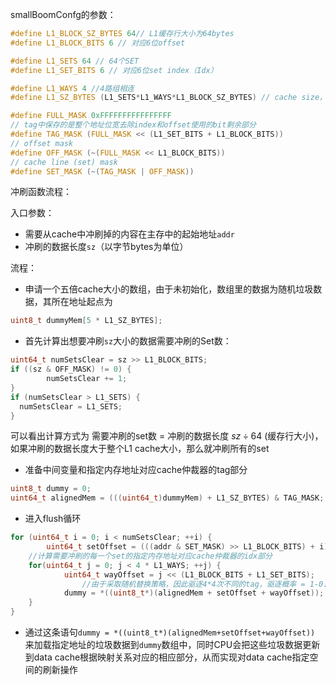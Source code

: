 smallBoomConfg的参数：

```c
#define L1_BLOCK_SZ_BYTES 64// L1缓存行大小为64bytes
#define L1_BLOCK_BITS 6 // 对应6位offset

#define L1_SETS 64 // 64个SET
#define L1_SET_BITS 6 // 对应6位set index（Idx）

#define L1_WAYS 4 //4路组相连
#define L1_SZ_BYTES (L1_SETS*L1_WAYS*L1_BLOCK_SZ_BYTES) // cache size，代表cache可以缓存最大数据的大小

#define FULL_MASK 0xFFFFFFFFFFFFFFFF
// tag中保存的是整个地址位宽去除index和offset使用的bit剩余部分
#define TAG_MASK (FULL_MASK << (L1_SET_BITS + L1_BLOCK_BITS)) 
// offset mask
#define OFF_MASK (~(FULL_MASK << L1_BLOCK_BITS))
// cache line (set) mask
#define SET_MASK (~(TAG_MASK | OFF_MASK))
```

冲刷函数流程：

入口参数：

* 需要从cache中冲刷掉的内容在主存中的起始地址`addr`
* 冲刷的数据长度`sz`（以字节bytes为单位）

流程：

* 申请一个五倍cache大小的数组，由于未初始化，数组里的数据为随机垃圾数据，其所在地址起点为
```c
uint8_t dummyMem[5 * L1_SZ_BYTES];
```

* 首先计算出想要冲刷`sz`大小的数据需要冲刷的Set数：
```c
uint64_t numSetsClear = sz >> L1_BLOCK_BITS;
if ((sz & OFF_MASK) != 0) {
		numSetsClear += 1;
}
if (numSetsClear > L1_SETS) {
  numSetsClear = L1_SETS;
}
```

可以看出计算方式为 需要冲刷的set数 = 冲刷的数据长度 $sz\div 64$ (缓存行大小)，如果冲刷的数据长度大于整个L1 cache大小，那么就冲刷所有的set

* 准备中间变量和指定内存地址对应cache仲裁器的tag部分

```c
uint8_t dummy = 0;
uint64_t alignedMem = (((uint64_t)dummyMem) + L1_SZ_BYTES) & TAG_MASK;
```

* 进入flush循环

```c
for (uint64_t i = 0; i < numSetsClear; ++i) {
		uint64_t setOffset = (((addr & SET_MASK) >> L1_BLOCK_BITS) + i) << L1_BLOCK_BITS;
  	//计算需要冲刷的每一个set的指定内存地址对应cache仲裁器的idx部分
  	for(uint64_t j = 0; j < 4 * L1_WAYS; ++j) {
   			uint64_t wayOffset = j << (L1_BLOCK_BITS + L1_SET_BITS);
 				//由于采取随机替换策略，因此驱逐4*4次不同的tag，驱逐概率 = 1-0.75^16 ≈ 0.99
    		dummy = *((uint8_t*)(alignedMem + setOffset + wayOffset));
  	}
}
```

* 通过这条语句`dummy = *((uint8_t*)(alignedMem+setOffset+wayOffset))` 来加载指定地址的垃圾数据到`dummy`数组中，同时CPU会把这些垃圾数据更新到data cache根据映射关系对应的相应部分，从而实现对data cache指定空间的刷新操作